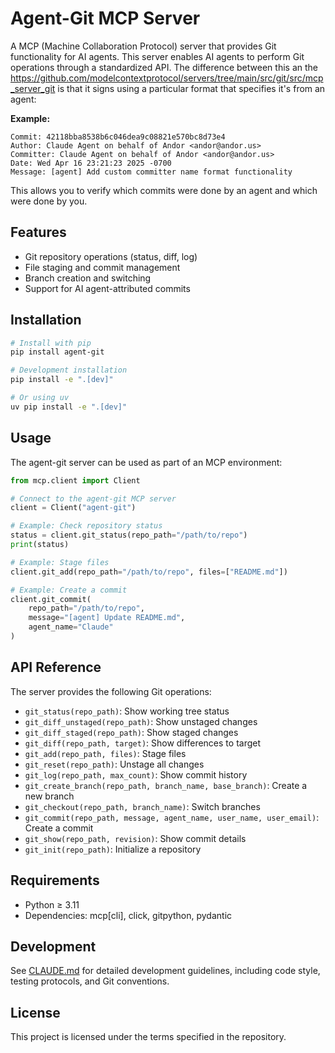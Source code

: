 # Agent-Git MCP Server

A MCP (Machine Collaboration Protocol) server that provides Git functionality for AI agents. This server enables AI agents to perform Git operations through a standardized API. The difference between this an the https://github.com/modelcontextprotocol/servers/tree/main/src/git/src/mcp_server_git is that it signs using a particular format that specifies it's from an agent:

**Example:**
```
Commit: 42118bba8538b6c046dea9c08821e570bc8d73e4
Author: Claude Agent on behalf of Andor <andor@andor.us>
Committer: Claude Agent on behalf of Andor <andor@andor.us>
Date: Wed Apr 16 23:21:23 2025 -0700
Message: [agent] Add custom committer name format functionality
```
This allows you to verify which commits were done by an agent and which were done by you. 

## Features

- Git repository operations (status, diff, log)
- File staging and commit management
- Branch creation and switching
- Support for AI agent-attributed commits

## Installation

```bash
# Install with pip
pip install agent-git

# Development installation
pip install -e ".[dev]"

# Or using uv
uv pip install -e ".[dev]"
```

## Usage

The agent-git server can be used as part of an MCP environment:

```python
from mcp.client import Client

# Connect to the agent-git MCP server
client = Client("agent-git")

# Example: Check repository status
status = client.git_status(repo_path="/path/to/repo")
print(status)

# Example: Stage files
client.git_add(repo_path="/path/to/repo", files=["README.md"])

# Example: Create a commit
client.git_commit(
    repo_path="/path/to/repo",
    message="[agent] Update README.md",
    agent_name="Claude"
)
```

## API Reference

The server provides the following Git operations:

- `git_status(repo_path)`: Show working tree status
- `git_diff_unstaged(repo_path)`: Show unstaged changes
- `git_diff_staged(repo_path)`: Show staged changes
- `git_diff(repo_path, target)`: Show differences to target
- `git_add(repo_path, files)`: Stage files
- `git_reset(repo_path)`: Unstage all changes
- `git_log(repo_path, max_count)`: Show commit history
- `git_create_branch(repo_path, branch_name, base_branch)`: Create a new branch
- `git_checkout(repo_path, branch_name)`: Switch branches
- `git_commit(repo_path, message, agent_name, user_name, user_email)`: Create a commit
- `git_show(repo_path, revision)`: Show commit details
- `git_init(repo_path)`: Initialize a repository

## Requirements

- Python ≥ 3.11
- Dependencies: mcp[cli], click, gitpython, pydantic

## Development

See [CLAUDE.md](CLAUDE.md) for detailed development guidelines, including code style, testing protocols, and Git conventions.

## License

This project is licensed under the terms specified in the repository.
